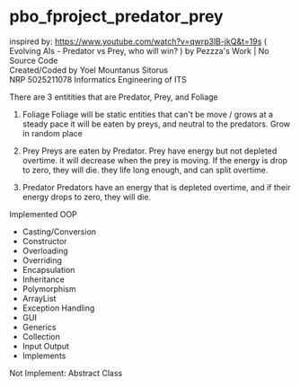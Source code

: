 # pbo_fproject_predator_prey

inspired by: https://www.youtube.com/watch?v=qwrp3lB-jkQ&t=19s
( Evolving AIs - Predator vs Prey, who will win? ) by Pezzza's Work | No Source Code
<br>Created/Coded by Yoel Mountanus Sitorus 
<br>NRP 5025211078 Informatics Engineering of ITS

There are 3 entitities that are Predator, Prey, and Foliage
1. Foliage
   Foliage will be static entities that can't be move / grows at a steady pace
   it will be eaten by preys, and neutral to the predators. Grow in random place

2. Prey
   Preys are eaten by Predator. Prey have energy but not depleted overtime.
   it will decrease when the prey is moving. If the energy is drop to zero, they will die.
   they life long enough, and can split overtime.

3. Predator
   Predators have an energy that is depleted overtime, and if their energy drops to zero, they will die.

Implemented OOP
- Casting/Conversion
- Constructor
- Overloading
- Overriding
- Encapsulation
- Inheritance
- Polymorphism
- ArrayList
- Exception Handling
- GUI
- Generics
- Collection
- Input Output
- Implements

Not Implement: Abstract Class

